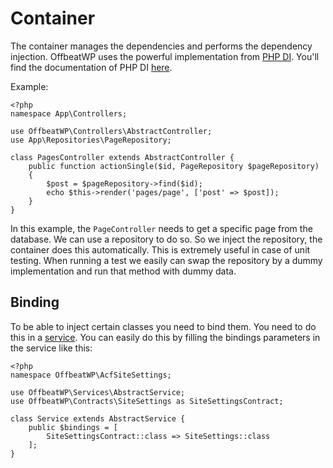 # Container

The container manages the dependencies and performs the dependency injection. OffbeatWP uses the powerful implementation from [PHP DI](http://php-di.org/). You'll find the documentation of PHP DI [here](http://php-di.org/doc/).

Example:
```
<?php
namespace App\Controllers;

use OffbeatWP\Controllers\AbstractController;
use App\Repositories\PageRepository;

class PagesController extends AbstractController {
    public function actionSingle($id, PageRepository $pageRepository)
    {
        $post = $pageRepository->find($id);
        echo $this->render('pages/page', ['post' => $post]);
    }
}
```

In this example, the `PageController` needs to get a specific page from the database. We can use a repository to do so. So we inject the repository, the container does this automatically. This is extremely useful in case of unit testing. When running a test we easily can swap the repository by a dummy implementation and run that method with dummy data.


## Binding

To be able to inject certain classes you need to bind them. You need to do this in a [service](architecture-concepts__services.md). You can easily do this by filling the bindings parameters in the service like this:

```
<?php
namespace OffbeatWP\AcfSiteSettings;

use OffbeatWP\Services\AbstractService;
use OffbeatWP\Contracts\SiteSettings as SiteSettingsContract;

class Service extends AbstractService {
    public $bindings = [
        SiteSettingsContract::class => SiteSettings::class
    ];
}
```

